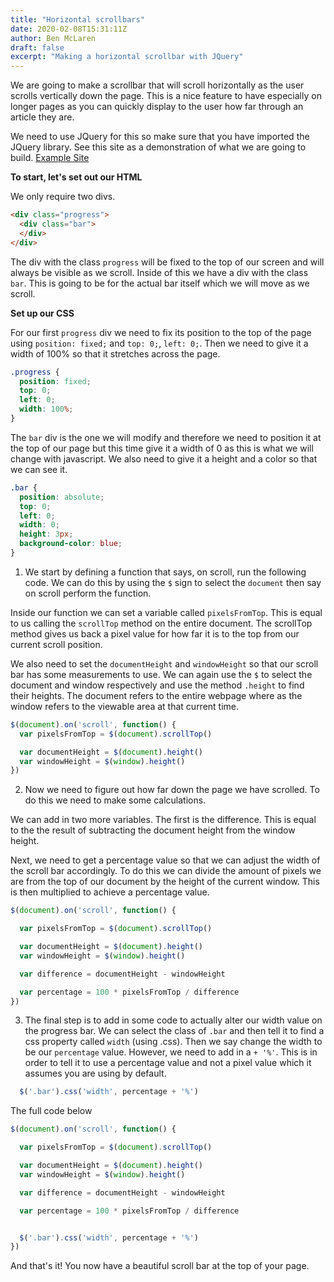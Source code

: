 ```yaml
---
title: "Horizontal scrollbars"
date: 2020-02-08T15:31:11Z
author: Ben McLaren
draft: false
excerpt: "Making a horizontal scrollbar with JQuery"
---
```


We are going to make a scrollbar that will scroll horizontally as the user scrolls vertically down the page. This is a nice feature to have especially on longer pages as you can quickly display to the user how far through an article they are.

We need to use JQuery for this so make sure that you have imported the JQuery library. See this site as a demonstration of what we are going to build. [Example Site](https://interior-weekly-237.superhi.com/)


**To start, let's set out our HTML**

We only require two divs.

```HTML
<div class="progress">
  <div class="bar">
  </div>
</div>
```

The div with the class `progress` will be fixed to the top of our screen and will always be visible as we scroll. Inside of this we have a div with the class `bar`. This is going to be for the actual bar itself which we will move as we scroll.

**Set up our CSS**

For our first `progress` div we need to fix its position to the top of the page using `position: fixed;` and `top: 0;`, `left: 0;`. Then we need to give it a width of 100% so that it stretches across the page.

```CSS
.progress {
  position: fixed;
  top: 0;
  left: 0;
  width: 100%;
}
```

The `bar` div is the one we will modify and therefore we need to position it at the top of our page but this time give it a width of 0 as this is what we will change with javascript. We also need to give it a height and a color so that we can see it.

```CSS
.bar {
  position: absolute;
  top: 0;
  left: 0;
  width: 0;
  height: 3px;
  background-color: blue;
}
```

1. We start by defining a function that says, on scroll, run the following code. We can do this by using the `$` sign to select the `document` then say on scroll perform the function.

Inside our function we can set a variable called `pixelsFromTop`. This is equal to us calling the `scrollTop` method on the entire document. The scrollTop method gives us back a pixel value for how far it is to the top from our current scroll position.

We also need to set the `documentHeight` and `windowHeight` so that our scroll bar has some measurements to use. We can again use the `$` to select the document and window respectively and use the method `.height` to find their heights. The document refers to the entire webpage where as the window refers to the viewable area at that current time.

```javascript
$(document).on('scroll', function() {
  var pixelsFromTop = $(document).scrollTop()

  var documentHeight = $(document).height()
  var windowHeight = $(window).height()    
})  
```

2. Now we need to figure out how far down the page we have scrolled. To do this we need to make some calculations.

We can add in two more variables. The first is the difference. This is equal to the the result of subtracting the document height from the window height.

Next, we need to get a percentage value so that we can adjust the width of the scroll bar accordingly. To do this we can divide the amount of pixels we are from the top of our document by the height of the current window. This is then multiplied to achieve a percentage value.

```javascript
$(document).on('scroll', function() {

  var pixelsFromTop = $(document).scrollTop()

  var documentHeight = $(document).height()
  var windowHeight = $(window).height()          

  var difference = documentHeight - windowHeight

  var percentage = 100 * pixelsFromTop / difference
})
```

3. The final step is to add in some code to actually alter our width value on the progress bar. We can select the class of `.bar` and then tell it to find a css property called `width` (using .css). Then we say change the width to be our `percentage` value. However, we need to add in a `+ '%'`. This is in order to tell it to use a percentage value and not a pixel value which it assumes you are using by default.

```javascript
  $('.bar').css('width', percentage + '%')  
```

The full code below

```javascript
$(document).on('scroll', function() {

  var pixelsFromTop = $(document).scrollTop()

  var documentHeight = $(document).height()
  var windowHeight = $(window).height()          

  var difference = documentHeight - windowHeight

  var percentage = 100 * pixelsFromTop / difference


  $('.bar').css('width', percentage + '%')  
})  
```

And that's it! You now have a beautiful scroll bar at the top of your page.

